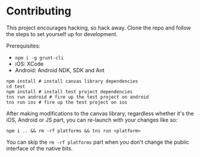 Contributing
============
This project encourages hacking, so hack away. Clone the repo and follow the steps to set yourself up for development.

Prerequisites:
* `npm i -g grunt-cli`
* iOS: XCode 
* Android: Android NDK, SDK and Ant

```shell
npm install # install canvas library dependencies
cd test
npm install # install test project dependencies
tns run android # fire up the test project on android
tns run ios # fire up the test project on ios
```

After making modifications to the canvas library, regardless whether it's the iOS, Android or JS part, you can re-launch with your changes like so:

```shell
npm i .. && rm -rf platforms && tns run <platform>
```

You can skip the `rm -rf platforms` part when you don't change the public interface of the native bits.
